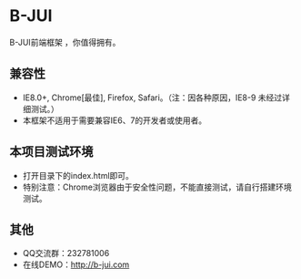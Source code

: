 # B-JUI #

B-JUI前端框架 ，你值得拥有。

## 兼容性 ##

- IE8.0+, Chrome[最佳], Firefox, Safari。（注：因各种原因，IE8-9 未经过详细测试。）
- 本框架不适用于需要兼容IE6、7的开发者或使用者。

## 本项目测试环境 ##

- 打开目录下的index.html即可。
- 特别注意：Chrome浏览器由于安全性问题，不能直接测试，请自行搭建环境测试。

## 其他 ##

- QQ交流群：232781006
- 在线DEMO：http://b-jui.com